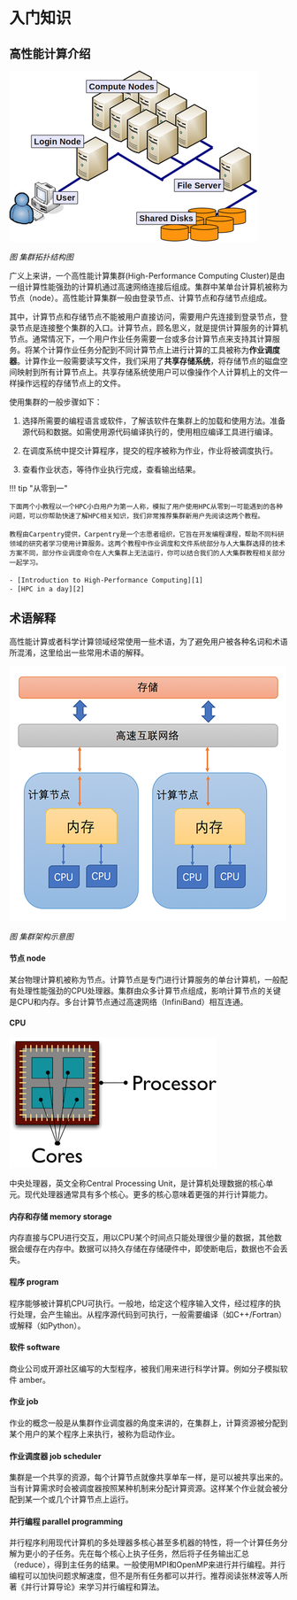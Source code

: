 # 入门知识

## 高性能计算介绍
![集群架构](img/cluster.png)

*图 集群拓扑结构图*

广义上来讲，一个高性能计算集群(High-Performance Computing Cluster)是由一组计算性能强劲的计算机通过高速网络连接后组成。集群中某单台计算机被称为节点（node）。高性能计算集群一般由登录节点、计算节点和存储节点组成。

其中，计算节点和存储节点不能被用户直接访问，需要用户先连接到登录节点，登录节点是连接整个集群的入口。计算节点，顾名思义，就是提供计算服务的计算机节点。通常情况下，一个用户作业任务需要一台或多台计算节点来支持其计算服务。将某个计算作业任务分配到不同计算节点上进行计算的工具被称为**作业调度器**。计算作业一般需要读写文件，我们采用了**共享存储系统**，将存储节点的磁盘空间映射到所有计算节点上。共享存储系统使用户可以像操作个人计算机上的文件一样操作远程的存储节点上的文件。

使用集群的一般步骤如下：

1. 选择所需要的编程语言或软件，了解该软件在集群上的加载和使用方法。准备源代码和数据。如需使用源代码编译执行的，使用相应编译工具进行编译。

2. 在调度系统中提交计算程序，提交的程序被称为作业，作业将被调度执行。

3. 查看作业状态，等待作业执行完成，查看输出结果。

!!! tip "从零到一"

    下面两个小教程以一个HPC小白用户为第一人称，模拟了用户使用HPC从零到一可能遇到的各种问题，可以你帮助快速了解HPC相关知识，我们非常推荐集群新用户先阅读这两个教程。

    教程由Carpentry提供，Carpentry是一个志愿者组织，它旨在开发编程课程，帮助不同科研领域的研究者学习使用计算服务。这两个教程中作业调度和文件系统部分与人大集群选择的技术方案不同，部分作业调度命令在人大集群上无法运行，你可以结合我们的人大集群教程相关部分一起学习。

    - [Introduction to High-Performance Computing][1]
    - [HPC in a day][2]

[1]: https://hpc-carpentry.github.io/hpc-intro/
[2]: https://psteinb.github.io/hpc-in-a-day/

## 术语解释

高性能计算或者科学计算领域经常使用一些术语，为了避免用户被各种名词和术语所混淆，这里给出一些常用术语的解释。

![硬件架构示意图](img/hardware-arch.png)

*图 集群架构示意图*

#### 节点 node

某台物理计算机被称为节点。计算节点是专门进行计算服务的单台计算机，一般配有处理性能强劲的CPU处理器。集群由众多计算节点组成，影响计算节点的关键是CPU和内存。多台计算节点通过高速网络（InfiniBand）相互连通。

#### CPU

![CPU示意图](img/cpu.png)

中央处理器，英文全称Central Processing Unit，是计算机处理数据的核心单元。现代处理器通常具有多个核心。更多的核心意味着更强的并行计算能力。

#### 内存和存储 memory storage

内存直接与CPU进行交互，用以CPU某个时间点只能处理很少量的数据，其他数据会缓存在内存中。数据可以持久存储在存储硬件中，即使断电后，数据也不会丢失。

#### 程序 program

程序能够被计算机CPU可执行。一般地，给定这个程序输入文件，经过程序的执行处理，会产生输出。从程序源代码到可执行，一般需要编译（如C++/Fortran）或解释（如Python）。

#### 软件 software

商业公司或开源社区编写的大型程序，被我们用来进行科学计算。例如分子模拟软件 amber。

#### 作业 job

作业的概念一般是从集群作业调度器的角度来讲的，在集群上，计算资源被分配到某个用户的某个程序上来执行，被称为启动作业。

#### 作业调度器 job scheduler

集群是一个共享的资源，每个计算节点就像共享单车一样，是可以被共享出来的。当有计算需求时会被调度器按照某种机制来分配计算资源。这样某个作业就会被分配到某一个或几个计算节点上运行。

#### 并行编程 parallel programming

并行程序利用现代计算机的多处理器多核心甚至多机器的特性，将一个计算任务分解为更小的子任务。先在每个核心上执子任务，然后将子任务输出汇总（reduce），得到主任务的结果。一般使用MPI和OpenMP来进行并行编程。并行编程可以加快问题求解速度，但不是所有任务都可以并行。推荐阅读张林波等人所著《并行计算导论》来学习并行编程和算法。
